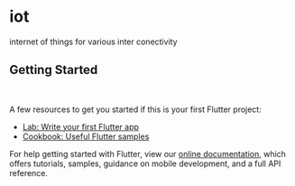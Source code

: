 # iot

internet of things for various inter conectivity

## Getting Started

<img scr="screenshots/Desktop/Desktop-ColorLibDK.jpg">
<img scr="screenshots/Desktop/Desktop-ColorLibLT.jpg">

A few resources to get you started if this is your first Flutter project:

- [Lab: Write your first Flutter app](https://flutter.dev/docs/get-started/codelab)
- [Cookbook: Useful Flutter samples](https://flutter.dev/docs/cookbook)

For help getting started with Flutter, view our
[online documentation](https://flutter.dev/docs), which offers tutorials,
samples, guidance on mobile development, and a full API reference.
